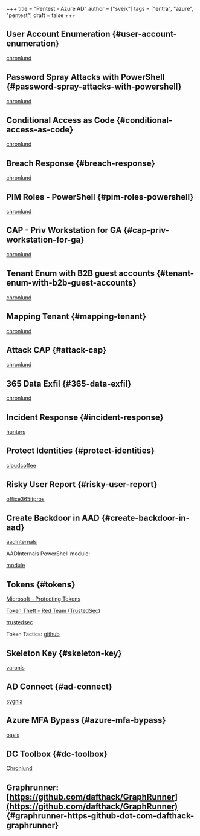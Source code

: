 +++
title = "Pentest - Azure AD"
author = ["svejk"]
tags = ["entra", "azure", "pentest"]
draft = false
+++

## User Account Enumeration {#user-account-enumeration}

[chronlund](https://danielchronlund.com/2020/03/13/automatic-azure-ad-user-account-enumeration-with-powershell-scary-stuff/)


## Password Spray Attacks with PowerShell {#password-spray-attacks-with-powershell}

[chronlund](https://danielchronlund.com/2020/03/17/azure-ad-password-spray-attacks-with-powershell-and-how-to-defend-your-tenant/)


## Conditional Access as Code {#conditional-access-as-code}

[chronlund](https://danielchronlund.com/2020/11/25/how-to-manage-conditional-access-as-code-the-ultimate-guide/)


## Breach Response {#breach-response}

[chronlund](https://danielchronlund.com/2021/03/29/my-azure-ad-has-been-breached-what-now/)


## PIM Roles - PowerShell {#pim-roles-powershell}

[chronlund](https://danielchronlund.com/2021/09/17/activate-your-azure-ad-pim-roles-with-powershell/)


## CAP - Priv Workstation for GA {#cap-priv-workstation-for-ga}

[chronlund](https://danielchronlund.com/2021/11/02/require-privileged-workstation-for-admin-access-with-conditional-access/)


## Tenant Enum with B2B guest accounts {#tenant-enum-with-b2b-guest-accounts}

[chronlund](https://danielchronlund.com/2021/11/18/scary-azure-ad-tenant-enumeration-using-regular-b2b-guest-accounts/)


## Mapping Tenant {#mapping-tenant}

[chronlund](https://danielchronlund.com/2021/11/23/how-to-find-valuable-targets-in-an-azure-ad-tenant-by-mapping-the-entire-organisation/)


## Attack CAP {#attack-cap}

[chronlund](https://danielchronlund.com/2022/01/07/the-attackers-guide-to-azure-ad-conditional-access/)


## 365 Data Exfil {#365-data-exfil}

[chronlund](https://danielchronlund.com/2023/02/09/microsoft-365-data-exfiltration-attack-and-defend/)


## Incident Response {#incident-response}

[hunters](https://www.hunters.security/en/blog/human-friendly-guide-incident-response-microsoft-and-threat-hunting-azure-1)


## Protect Identities {#protect-identities}

[cloudcoffee](https://www.cloudcoffee.ch/microsoft-azure/microsoft-entra-id-protection-protect-identities-detect-risks-and-mitigate-threats/)


## Risky User Report {#risky-user-report}

[office365itpros](https://office365itpros.com/2023/08/16/entra-id-risky-users/)


## Create Backdoor in AAD {#create-backdoor-in-aad}

[aadinternals](https://aadinternals.com/post/aadbackdoor/)

AADInternals PowerShell module:

[module](https://aadinternals.com/aadinternals/)


## Tokens {#tokens}

[Microsoft - Protecting Tokens](https://learn.microsoft.com/en-us/entra/identity/devices/protecting-tokens-microsoft-entra-id)

[Token Theft - Red Team (TrustedSec)](https://trustedsec.com/blog/weaponization-of-token-theft-a-red-team-perspective)

[trustedsec](https://trustedsec.com/blog/hacking-your-cloud-tokens-edition-2-0)

Token Tactics: [github](https://github.com/f-bader/TokenTacticsV2)


## Skeleton Key {#skeleton-key}

[varonis](https://www.varonis.com/blog/azure-skeleton-key)


## AD Connect {#ad-connect}

[sygnia](https://www.sygnia.co/blog/guarding-the-bridge-new-attack-vectors-in-azure-ad-connect/)


## Azure MFA Bypass {#azure-mfa-bypass}

[oasis](https://www.oasis.security/resources/blog/oasis-security-research-team-discovers-microsoft-azure-mfa-bypass)


## DC Toolbox {#dc-toolbox}

[Chronlund](https://github.com/DanielChronlund/DCToolbox)


## Graphrunner: [https://github.com/dafthack/GraphRunner](https://github.com/dafthack/GraphRunner) {#graphrunner-https-github-dot-com-dafthack-graphrunner}
